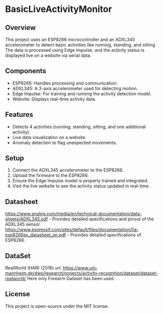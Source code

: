# BasicLiveActivityMonitor

## Overview
This project uses an ESP8266 microcontroller and an ADXL345 accelerometer to detect basic activities like running, standing, and sitting. The data is processed using Edge Impulse, and the activity status is displayed live on a website via serial data.

## Components
- ESP8266: Handles processing and communication.
- ADXL345: A 3-axis accelerometer used for detecting motion.
- Edge Impulse: For training and running the activity detection model.
- Website: Displays real-time activity data.

## Features
- Detects 4 activities (running, standing, sitting, and one additional activity).
- Live data visualization on a website.
- Anomaly detection to flag unexpected movements.

## Setup
1. Connect the ADXL345 accelerometer to the ESP8266.
2. Upload the firmware to the ESP8266.
3. Ensure the Edge Impulse model is properly trained and integrated.
4. Visit the live website to see the activity status updated in real-time.

## Datasheet
https://www.analog.com/media/en/technical-documentation/data-sheets/ADXL345.pdf - Provides detailed specifications and pinout of the ADXL345 sensor.
https://www.espressif.com/sites/default/files/documentation/0a-esp8266ex_datasheet_en.pdf - Provides detailed specifications of ESP8266.

## DataSet
RealWorld (HAR) (2016) url: https://www.uni-mannheim.de/dws/research/projects/activity-recognition/dataset/dataset-realworld/
Here only Forearm Dataset has been used.

## License
This project is open-source under the MIT license.
